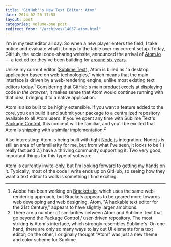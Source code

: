 ```yaml
---
title: 'GitHub''s New Text Editor: Atom'
date: 2014-02-26 17:53
layout: post
categories: volume-one post
redirect_from: "/archives/14057-atom.html"
---
```



I'm in my text editor all day. So when a new player enters the field, I take notice and evaluate what it brings to the table over my current setup. Today, GitHub, the social code-sharing website, announced the arrival of [Atom.io](http://atom.io) &mdash; a text editor they've been building for [around six years](https://twitter.com/defunkt/status/438791340222971904).

Unlike my current editor ([Sublime Text](http://sublimetext.com)), Atom is billed as "a desktop application based on web technologies," which means that the main interface is driven by a web-rendering engine, unlike most existing text editors today.<sup>1</sup> Considering that GitHub's main product excels at displaying code _in the browser_, it makes sense that Atom would continue running with that idea, bringing it to a native application.

Atom is also built to be highly extensible. If you want a feature added to the core, you can build it and submit your package to a centralized repository available to all Atom users. If you've spent any time with Sublime Text's [Package Control](https://sublime.wbond.net), this concept will be familiar, and you'll be excited that Atom is shipping with a similar implementation.<sup>2</sup>

Also interesting: Atom is being built with tight [Node.js](http://nodejs.org) integration. Node.js is still an area of unfamiliarity for me, but from what I've seen, it looks to be 1.) really fast and 2.) have a thriving community supporting it. Two very good, important things for this type of software.

Atom is currently invite-only, but I'm looking forward to getting my hands on it. Typically, most of the code I write ends up on GitHub, so seeing how they want a text editor to work is something I find exciting.

---

1. Adobe has been working on [Brackets.io](http://brackets.io), which uses the same web-rendering approach, but Brackets appears to be geared more towards web developing and web designing. Atom, "A hackable text editor for the 21st Century," appears to have slightly larger ambitions.
2. There are a number of similarities between Atom and Sublime Text that go beyond the Package Control / user-driven repository. The most striking is Atom's interface, which strongly resembles Sublime's. On one hand, there are only so many ways to lay out UI elements for a text editor; on the other, I originally thought "Atom" was just a new theme and color scheme for Sublime.
